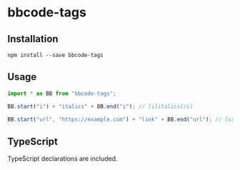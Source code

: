 # bbcode-tags

## Installation

```
npm install --save bbcode-tags
```

## Usage

```typescript
import * as BB from "bbcode-tags";

BB.start("i") + "italics" + BB.end("i"); // [i]italics[/i]

BB.start("url", "https://example.com") + "link" + BB.end("url"); // [url="https://example.com"]link[/url]
```

## TypeScript

TypeScript declarations are included.
